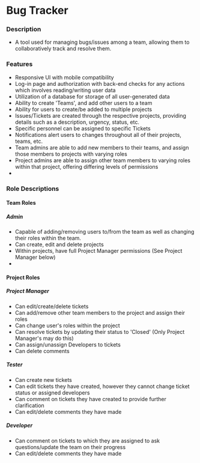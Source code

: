 # Bug Tracker
### Description
- A tool used for managing bugs/issues among a team, allowing them to collaboratively track and resolve them.
### Features
- Responsive UI with mobile compatibility
- Log-in page and authorization with back-end checks for any actions which involves reading/writing user data
- Utilization of a database for storage of all user-generated data
- Ability to create 'Teams', and add other users to a team
- Ability for users to create/be added to multiple projects
- Issues/Tickets are created through the respective projects, providing details such as a description, urgency, status, etc.
- Specific personnel can be assigned to specific Tickets
- Notifications alert users to changes throughout all of their projects, teams, etc.
- Team admins are able to add new members to their teams, and assign those members to projects with varying roles
- Project admins are able to assign other team members to varying roles within that project, offering differing levels of permissions
-

### Role Descriptions
  #### Team Roles
##### Admin
- Capable of adding/removing users to/from the team as well as changing their roles within the team.
- Can create, edit and delete projects
- Within projects, have full Project Manager permissions (See Project Manager below)
-


 #### Project Roles
 ##### Project Manager
 - Can edit/create/delete tickets
 - Can add/remove other team members to the project and assign their roles
 - Can change user's roles within the project
 - Can resolve tickets by updating their status to 'Closed' (Only Project Manager's may do this)
 - Can assign/unassign Developers to tickets
 - Can delete comments
 ##### Tester
 - Can create new tickets
 - Can edit tickets they have created, however they cannot change ticket status or assigned developers
 - Can comment on tickets they have created to provide further clarification
 - Can edit/delete comments they have made
 ##### Developer
 - Can comment on tickets to which they are assigned to ask questions/update the team on their progress
 - Can edit/delete comments they have made

